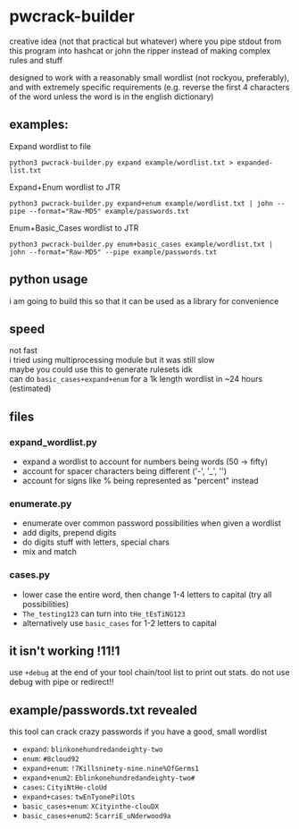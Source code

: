 # pwcrack-builder

creative idea (not that practical but whatever) where you pipe stdout from this program into hashcat or john the ripper instead of making complex rules and stuff

designed to work with a reasonably small wordlist (not rockyou, preferably), and with extremely specific requirements (e.g. reverse the first 4 characters of the word unless the word is in the english dictionary)

## examples:

Expand wordlist to file

`python3 pwcrack-builder.py expand example/wordlist.txt > expanded-list.txt`

Expand+Enum wordlist to JTR

`python3 pwcrack-builder.py expand+enum example/wordlist.txt | john --pipe --format="Raw-MD5" example/passwords.txt`

Enum+Basic_Cases wordlist to JTR

`python3 pwcrack-builder.py enum+basic_cases example/wordlist.txt | john --format="Raw-MD5" --pipe example/passwords.txt`

## python usage

i am going to build this so that it can be used as a library for convenience

## speed

not fast<br>
i tried using multiprocessing module but it was still slow<br>
maybe you could use this to generate rulesets idk<br>
can do `basic_cases+expand+enum` for a 1k length wordlist in ~24 hours (estimated) 

## files

### expand_wordlist.py

- expand a wordlist to account for numbers being words (50 -> fifty)
- account for spacer characters being different ('-', '_', '')
- account for signs like % being represented as "percent" instead

### enumerate.py

- enumerate over common password possibilities when given a wordlist
- add digits, prepend digits
- do digits stuff with letters, special chars
- mix and match

### cases.py

- lower case the entire word, then change 1-4 letters to capital (try all possibilities)
- `The_testing123` can turn into `tHe_tEsTiNG123`
- alternatively use `basic_cases` for 1-2 letters to capital

## it isn't working !11!1

use `+debug` at the end of your tool chain/tool list to print out stats. do not use debug with pipe or redirect!!

## example/passwords.txt revealed

this tool can crack crazy passwords if you have a good, small wordlist

- `expand`: `blinkonehundredandeighty-two`
- `enum`: `#8cloud92`
- `expand+enum`: `!7Killsninety-nine.nine%OfGerms1`
- `expand+enum2`: `Eblinkonehundredandeighty-two#`
- `cases`: `CityiNtHe-cloUd`
- `expand+cases`: `twEnTyonePilOts`
- `basic_cases+enum`: `XCityinthe-clouDX`
- `basic_cases+enum2`: `5carriE_uNderwood9a`
